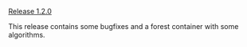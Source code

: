 [Release 1.2.0](https://github.com/stlab/libraries/releases/tag/v1.2.0)

This release contains some bugfixes and a forest container with some algorithms.